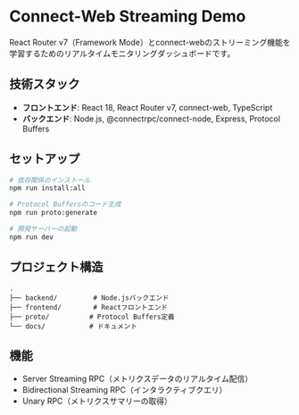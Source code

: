 # Connect-Web Streaming Demo

React Router v7（Framework Mode）とconnect-webのストリーミング機能を学習するためのリアルタイムモニタリングダッシュボードです。

## 技術スタック

- **フロントエンド**: React 18, React Router v7, connect-web, TypeScript
- **バックエンド**: Node.js, @connectrpc/connect-node, Express, Protocol Buffers

## セットアップ

```bash
# 依存関係のインストール
npm run install:all

# Protocol Buffersのコード生成
npm run proto:generate

# 開発サーバーの起動
npm run dev
```

## プロジェクト構造

```
.
├── backend/         # Node.jsバックエンド
├── frontend/        # Reactフロントエンド
├── proto/          # Protocol Buffers定義
└── docs/           # ドキュメント
```

## 機能

- Server Streaming RPC（メトリクスデータのリアルタイム配信）
- Bidirectional Streaming RPC（インタラクティブクエリ）
- Unary RPC（メトリクスサマリーの取得）